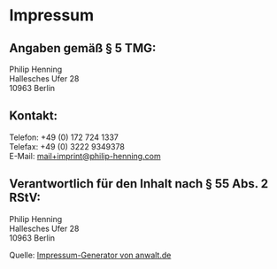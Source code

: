# Impressum

## Angaben gemäß § 5 TMG:
Philip Henning  
Hallesches Ufer 28  
10963 Berlin

## Kontakt:
Telefon: +49 (0) 172 724 1337  
Telefax: +49 (0) 3222 9349378  
E-Mail: mail+imprint@philip-henning.com

## Verantwortlich für den Inhalt nach § 55 Abs. 2 RStV:
Philip Henning  
Hallesches Ufer 28  
10963 Berlin

Quelle: [Impressum-Generator von anwalt.de](http://www.anwalt.de)